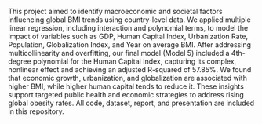 This project aimed to identify macroeconomic and societal factors influencing global BMI trends using country-level data. We applied multiple linear regression, including interaction and polynomial terms, to model the impact of variables such as GDP, Human Capital Index, Urbanization Rate, Population, Globalization Index, and Year on average BMI. After addressing multicollinearity and overfitting, our final model (Model 5) included a 4th-degree polynomial for the Human Capital Index, capturing its complex, nonlinear effect and achieving an adjusted R-squared of 57.85%. We found that economic growth, urbanization, and globalization are associated with higher BMI, while higher human capital tends to reduce it. These insights support targeted public health and economic strategies to address rising global obesity rates. All code, dataset, report, and presentation are included in this repository.
